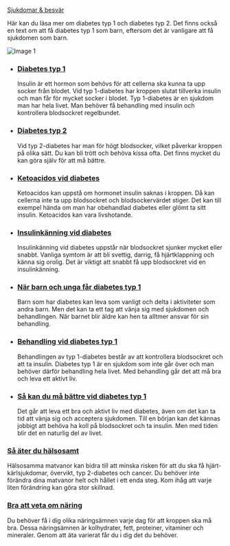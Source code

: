 [Sjukdomar & besvär](https://www.1177.se/sjukdomar--besvar/)

Här kan du läsa mer om diabetes typ 1 och diabetes typ 2. Det finns också en text om att få diabetes typ 1 som barn, eftersom det är vanligare att få sjukdomen som barn.

![Image 1](https://www.1177.se/globalassets/1177/nationell/media/fotografier/sjukdomar-och-besvar/hormoner-och-diabetes/diabetes-pump-sladd_05.jpg?saved=2021-05-27+02:32)

*   ### [Diabetes typ 1](https://www.1177.se/sjukdomar--besvar/diabetes/diabetes-typ-1/)
    
    Insulin är ett hormon som behövs för att cellerna ska kunna ta upp socker från blodet. Vid typ 1-diabetes har kroppen slutat tillverka insulin och man får för mycket socker i blodet. Typ 1-diabetes är en sjukdom man har hela livet. Man behöver få behandling med insulin och kontrollera blodsockret regelbundet.
    
*   ### [Diabetes typ 2](https://www.1177.se/sjukdomar--besvar/diabetes/diabetes-typ-2/)
    
    Vid typ 2-diabetes har man för högt blodsocker, vilket påverkar kroppen på olika sätt. Du kan bli trött och behöva kissa ofta. Det finns mycket du kan göra själv för att må bättre.
    
*   ### [Ketoacidos vid diabetes](https://www.1177.se/sjukdomar--besvar/diabetes/ketoacidos/)
    
    Ketoacidos kan uppstå om hormonet insulin saknas i kroppen. Då kan cellerna inte ta upp blodsockret och blodsockervärdet stiger. Det kan till exempel hända om man har obehandlad diabetes eller glömt ta sitt insulin. Ketoacidos kan vara livshotande.
    
*   ### [Insulinkänning vid diabetes](https://www.1177.se/sjukdomar--besvar/diabetes/insulinkanning/)
    
    Insulinkänning vid diabetes uppstår när blodsockret sjunker mycket eller snabbt. Vanliga symtom är att bli svettig, darrig, få hjärtklappning och känna sig orolig. Det är viktigt att snabbt få upp blodsockret vid en insulinkänning.
    
*   ### [När barn och unga får diabetes typ 1](https://www.1177.se/sjukdomar--besvar/diabetes/nar-barn-och-unga-far-diabetes-typ-1/)
    
    Barn som har diabetes kan leva som vanligt och delta i aktiviteter som andra barn. Men det kan ta ett tag att vänja sig med sjukdomen och behandlingen. När barnet blir äldre kan hen ta alltmer ansvar för sin behandling.
    
*   ### [Behandling vid diabetes typ 1](https://www.1177.se/sjukdomar--besvar/diabetes/behandling-vid-diabetes-typ-1/)
    
    Behandlingen av typ 1-diabetes består av att kontrollera blodsockret och att ta insulin. Diabetes typ 1 är en sjukdom som inte går över och man behöver därför behandling hela livet. Med behandling går det att må bra och leva ett aktivt liv.
    
*   ### [Så kan du må bättre vid diabetes typ 1](https://www.1177.se/sjukdomar--besvar/diabetes/sa-kan-du-ma-battre-vid-diabetes-typ-1/)
    
    Det går att leva ett bra och aktivt liv med diabetes, även om det kan ta tid att vänja sig och acceptera sjukdomen. Till en början kan det kännas jobbigt att behöva ha koll på blodsockret och ta insulin. Men med tiden blir det en naturlig del av livet.
    

### [Så äter du hälsosamt](https://www.1177.se/liv--halsa/ata-for-att-ma-bra/sa-ater-du-halsosamt/)

Hälsosamma matvanor kan bidra till att minska risken för att du ska få hjärt-kärlsjukdomar, övervikt, typ 2-diabetes och cancer. Du behöver inte förändra dina matvanor helt och hållet i ett enda steg. Kom ihåg att varje liten förändring kan göra stor skillnad.

### [Bra att veta om näring](https://www.1177.se/liv--halsa/ata-for-att-ma-bra/bra-att-veta-om-naring/)

Du behöver få i dig olika näringsämnen varje dag för att kroppen ska må bra. Dessa näringsämnen är kolhydrater, fett, proteiner, vitaminer och mineraler. Genom att äta varierat får du i dig det du behöver.